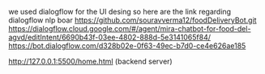 we used dialogflow for the UI desing 
so here are the link regarding dialogflow nlp boar
https://github.com/souravverma12/foodDeliveryBot.git
https://dialogflow.cloud.google.com/#/agent/mira-chatbot-for-food-del-agvd/editIntent/6690b43f-03ee-4802-888d-5e3141065f84/
https://bot.dialogflow.com/d328b02e-0f63-49ec-b7d0-ce4e626ae185

http://127.0.0.1:5500/home.html (backend server)
